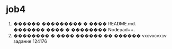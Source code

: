 # job4
1. ������ ��������� � ���� README.md. ������� ���� � �������� Nodepad++.
2. �������� � ���� ������ �� ������ vxcvxcvxcv
задание 124176
